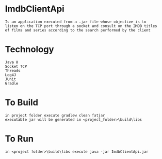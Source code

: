 # ImdbClientApi

	Is an application executed from a .jar file whose objective is to listen on the TCP port through a socket and consult on the IMDB titles of films and series according to the search performed by the client

# Technology
	Java 8
	Socket TCP
	Threads
	Log4J
	JUnit
	Gradle
	
# To Build
	in project folder execute gradlew clean fatjar
	executable jar will be generated in <project_folder>\build\libs
	
# To Run
	in <project folder>\build\libs execute java -jar ImdbClientApi.jar
	
	
	

